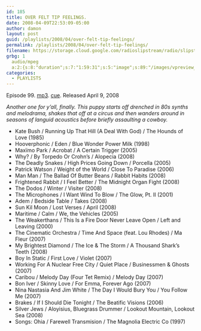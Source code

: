 ```yaml
---
id: 185
title: OVER FELT TIP FEELINGS.
date: 2008-04-09T22:53:09-05:00
author: damon
layout: post
guid: /playlists/2008/04/over-felt-tip-feelings/
permalink: /playlists/2008/04/over-felt-tip-feelings/
filename: https://storage.cloud.google.com/radioslipstream/radio/slipstream-99.mp3
grbg: 1
  audio/mpeg
  a:2:{s:8:"duration";s:7:"1:59:31";s:5:"image";s:89:"/images/vpreview_center.png";}
categories:
  - PLAYLISTS
---
```


Episode 99. [mp3](https://storage.cloud.google.com/radioslipstream/radio/slipstream-99.mp3). [cue](https://storage.cloud.google.com/radioslipstream/radio/slipstream-99.cue). Released April 9, 2008

_Another one for y’all, finally. This puppy starts off drenched in 80s synths and melodrama, shakes that off at a circus and then wanders around in seasons of languid acoustics before briefly assaulting a cowboy._

 - Kate Bush / Running Up That Hill (A Deal With God) / The Hounds of Love (1985)  
 - Hooverphonic / Eden / Blue Wonder Power Milk (1998)  
 - Maxïmo Park / Acrobat / A Certain Trigger (2005)  
 - Why? / By Torpedo Or Crohn’s / Alopecia (2008)
&nbsp;
 - The Deadly Snakes / High Prices Going Down / Porcella (2005)  
 - Patrick Watson / Weight of the World / Close To Paradise (2006)  
 - Man Man / The Ballad Of Butter Beans / Rabbit Habits (2008)  
 - Frightened Rabbit / I Feel Better / The Midnight Organ Fight (2008)  
 - The Dodos / Winter / Visiter (2008)
&nbsp;
 - The Microphones / I Want Wind To Blow / The Glow, Pt. II (2001)  
 - Adem / Bedside Table / Takes (2008)  
 - Sun Kil Moon / Lost Verses / April (2008)  
 - Maritime / Calm / We, the Vehicles (2005)  
 - The Weakerthans / This Is a Fire Door Never Leave Open / Left and Leaving (2000)
&nbsp;
 - The Cinematic Orchestra / Time And Space (feat. Lou Rhodes) / Ma Fleur (2007)  
 - My Brightest Diamond / The Ice & The Storm / A Thousand Shark’s Teeth (2008)  
 - Boy In Static / First Love / Violet (2007)  
 - Working For A Nuclear Free City / Quiet Place / Businessmen & Ghosts (2007)
&nbsp;
 - Caribou / Melody Day (Four Tet Remix) / Melody Day (2007)  
 - Bon Iver / Skinny Love / For Emma, Forever Ago (2007)  
 - Nina Nastasia And Jim White / The Day I Would Bury You / You Follow Me (2007)  
 - Brakes / If I Should Die Tonight / The Beatific Visions (2006)  
 - Silver Jews / Aloyisius, Bluegrass Drummer / Lookout Mountain, Lookout Sea (2008)
&nbsp;
 - Songs: Ohia / Farewell Transmision / The Magnolia Electric Co (1997)
